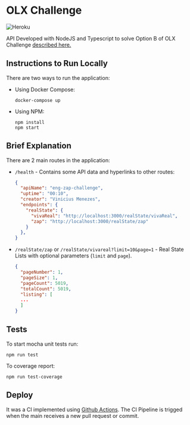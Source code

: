 # OLX Challenge
![Heroku](https://github.com/Viny2999/eng-zap-challenge-nodejs/actions/workflows/main.yml/badge.svg)

API Developed with NodeJS and Typescript to solve Option B of OLX Challenge [described here.](https://olxbr.github.io/cultura/challenges/engineering.html)

## Instructions to Run Locally
There are two ways to run the application:
* Using Docker Compose:
  ```
  docker-compose up
  ``` 
* Using NPM:
  ```
  npm install
  npm start
  ``` 

## Brief Explanation
There are 2 main routes in the application:
* `/health` - Contains some API data and hyperlinks to other routes:
  ```json
  {
    "apiName": "eng-zap-challenge",
    "uptime": "00:10",
    "creator": "Vinicius Menezes",
    "endpoints": {
      "realState": {
        "vivaReal": "http://localhost:3000/realState/vivaReal",
        "zap": "http://localhost:3000/realState/zap"
      }
    },
  }
  ```
* `/realState/zap` or `/realState/vivareal?limit=10&page=1` - Real State Lists with optional parameters (`limit` and `page`).
  ```json
  {
    "pageNumber": 1,
    "pageSize": 1,
    "pageCount": 5019,
    "totalCount": 5019,
    "listing": [
    ...
    ]
  }
  ``` 
## Tests
To start mocha unit tests run:
```
npm run test
``` 
To coverage report:
```
npm run test-coverage
```

## Deploy
It was a CI implemented using [Github Actions](https://docs.github.com/pt/actions).
The CI Pipeline is trigged when the main receives a new pull request or commit.
